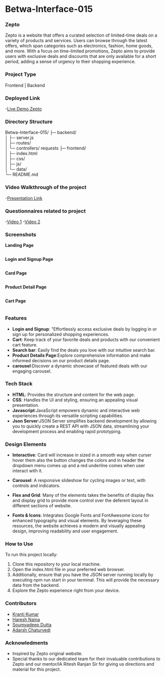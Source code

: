 # Betwa-Interface-015

### Zepto

Zepto is a website that offers a curated selection of limited-time deals on a variety of products and services. Users can browse through the latest offers, which span categories such as electronics, fashion, home goods, and more. With a focus on time-limited promotions, Zepto aims to provide users with exclusive deals and discounts that are only available for a short period, adding a sense of urgency to their shopping experience.

### Project Type

Frontend | Backend

### Deployed Link

-[Live Demo Zepto](https://zepto-masai.netlify.app/)

### Directory Structure

Betwa-Interface-015/
├─ backend/          
│  ├─ server.js      
│  ├─ routes/        
│  └─ controllers/   requests
├─ frontend/         
│  ├─ index.html     
│  ├─ css/           
│  ├─ js/            
│  └─ data/          
└─ README.md         

### Video Walkthrough of the project

-[Presentation Link](https://youtu.be/UwceyozDs4o)

### Questionnaires related to project

-[Video 1](https://youtu.be/NxUQoZpY3Hs)
-[Video 2](https://www.youtube.com/watch?v=9D1sJYWVxr4)

### Screenshots

**Landing Page**

<img src="./Site screenshots/Landing page.png" alt="">


**Login and Signup Page**

<div style="display: flex; flex-direction: row;">
  <img src="./Site screenshots/Login page.png" alt="">
  <img src="./Site screenshots/Signup page .png" alt="">
</div>


**Card Page**

<img src="./Site screenshots/Card page.png" alt="">

**Product Detail Page**


<img src="./Site screenshots/Product details page.png" alt="">

**Cart Page**


<img src="./Site screenshots/Cart page.png" alt="">


### Features

- **Login and Signup**: "Effortlessly access exclusive deals by logging in or sign up for personalized shopping experiences.
- **Cart**: Keep track of your favorite deals and products with our convenient cart feature.
- **Search bar**: Easily find the deals you love with our intuitive search bar.
- **Product Details Page**:Explore comprehensive information and make informed decisions on our product details page.
- **carousel**:Discover a dynamic showcase of featured deals with our engaging carousel.

### Tech Stack

- **HTML**: Provides the structure and content for the web page.
- **CSS**: Handles the UI and styling, ensuring an appealing visual presentation.
- **Javascript**:JavaScript empowers dynamic and interactive web experiences through its versatile scripting capabilities.
- **Json Server**:JSON Server simplifies backend development by allowing you to quickly create a REST API with JSON data, streamlining your development process and enabling rapid prototyping.

### Design Elements

- **Interactive**: Card will increase in sized in a smooth way when curser hover them also the button changes the colors and in header the dropdown menu comes up and a red underline comes when user interact with it.

- **Carousel**: A responsive slideshow for cycling images or text, with controls and indicators.

- **Flex and Grid**: Many of the elements takes the benefits of display flex and display grid to provide more control over the deferent layout in different sections of website.

- **Fonts & Icons**: Integrates Google Fonts and FontAwesome icons for enhanced typography and visual elements. By leveraging these resources, the website achieves a modern and visually appealing design, improving readability and user engagement.


### How to Use

To run this project locally:

1. Clone this repository to your local machine.
2. Open the index.html file in your preferred web browser.
3. Additionally, ensure that you have the JSON server running locally by executing npm run start in your terminal. This will provide the necessary data from the backend.
4. Explore the Zepto experience right from your device.

### Contributors

- [Kranti Kumar](https://github.com/Kranti00)
- [Haresh Naina](https://github.com/Hari3199)
- [Soumyadeep Dutta](https://github.com/soumyadeepdutta7)
- [Adarsh Chaturvedi](https://github.com/Adarsh-ch)

### Acknowledments

- Inspired by Zepto original website.
- Special thanks to our dedicated team for their invaluable contributions to Zepto and our mentor/IA Ritesh Ranjan Sir for giving us directions and material for this project.
